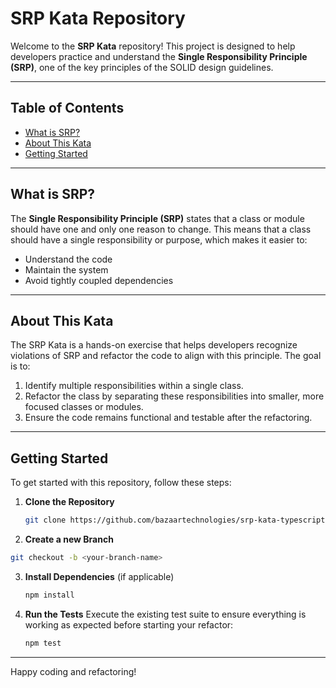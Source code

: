 # SRP Kata Repository

Welcome to the **SRP Kata** repository! This project is designed to help developers practice and understand the **Single Responsibility Principle (SRP)**, one of the key principles of the SOLID design guidelines.

---

## Table of Contents
- [What is SRP?](#what-is-srp)
- [About This Kata](#about-this-kata)
- [Getting Started](#getting-started)

---

## What is SRP?

The **Single Responsibility Principle (SRP)** states that a class or module should have one and only one reason to change. This means that a class should have a single responsibility or purpose, which makes it easier to:
- Understand the code
- Maintain the system
- Avoid tightly coupled dependencies

---

## About This Kata

The SRP Kata is a hands-on exercise that helps developers recognize violations of SRP and refactor the code to align with this principle. The goal is to:

1. Identify multiple responsibilities within a single class.
2. Refactor the class by separating these responsibilities into smaller, more focused classes or modules.
3. Ensure the code remains functional and testable after the refactoring.

---

## Getting Started

To get started with this repository, follow these steps:

1. **Clone the Repository**
   ```bash
   git clone https://github.com/bazaartechnologies/srp-kata-typescript.git
   ```

2.  **Create a new Branch**
   ```bash
   git checkout -b <your-branch-name>
   ```

3. **Install Dependencies** (if applicable)
   ```bash
   npm install
   ```

4. **Run the Tests**
   Execute the existing test suite to ensure everything is working as expected before starting your refactor:
   ```bash
   npm test
   ```

---

Happy coding and refactoring!


